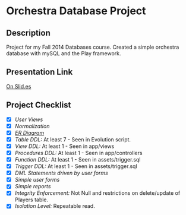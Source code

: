 # Orchestra Database Project

## Description
Project for my Fall 2014 Databases course. Created a simple orchestra database with mySQL and the Play framework. 

## Presentation Link
[On Slid.es](slides.com/laurabarber/dbproj/)

## Project Checklist
- [x] *User Views*
- [x] *Normalization*
- [x] *[ER Diagram](https://i.imgur.com/MsfuZvF.png)*
- [x] *Table DDL:* At least 7 - Seen in Evolution script.
- [x] *View DDL:* At least 1 - Seen in app/views
- [x] *Procedures DDL:* At least 1 - Seen in app/controllers
- [x] *Function DDL:* At least 1 - Seen in assets/trigger.sql 
- [x] *Trigger DDL:* At least 1 - Seen in assets/trigger.sql 
- [x] *DML Statements driven by user forms*
- [x] *Simple user forms*
- [x] *Simple reports* 
- [x] *Integrity Enforcement:* Not Null and restrictions on delete/update of Players table. 
- [x] *Isolation Level:* Repeatable read.
